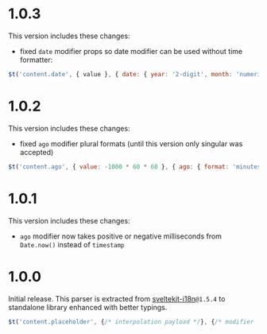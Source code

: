 # 1.0.3
This version includes these changes:
* fixed `date` modifier props so date modifier can be used without time formatter:

```js
$t('content.date', { value }, { date: { year: '2-digit', month: 'numeric', day: 'short' } });
```

# 1.0.2
This version includes these changes:
* fixed `ago` modifier plural formats (until this version only singular was accepted)

```js
$t('content.ago', { value: -1000 * 60 * 60 }, { ago: { format: 'minutes' } });
```

# 1.0.1
This version includes these changes:
* `ago` modifier now takes positive or negative milliseconds from `Date.now()` instead of `timestamp`

# 1.0.0
Initial release. This parser is extracted from [sveltekit-i18n](https://github.com/sveltekit-i18n/lib)`@1.5.4` to standalone library enhanced with better typings.

```js
$t('content.placeholder', {/* interpolation payload */}, {/* modifier `props` */});
```
